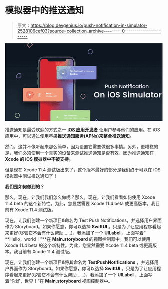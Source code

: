 # 模拟器中的推送通知

> 原文：<https://blog.devgenius.io/push-notification-in-simulator-2528106cef03?source=collection_archive---------0----------------------->

![](img/318906a4f20b84dcb9638482f8f072aa.png)

推送通知是最受欢迎的方式之一 [**iOS 应用开发者**](https://www.rlogical.com/hire-dedicated-developers/hire-mobile-app-developer/) 让用户参与他们的应用。在 iOS 应用中，可以通过使用苹果**推送通知服务(APNs)来整合推送通知。**

然而，这并不像听起来那么简单，因为设置它需要做很多事情。另外，更糟糕的是，我们必须使用一个真实的设备来测试推送通知是否有效，因为推送通知在 **Xcode 的 iOS 模拟器中不被支持。**

但是现在 Xcode 11.4 测试版出来了，这个版本最好的部分是我们终于可以在 iOS 模拟器中测试推送通知了！

**我们是如何做到的？**

那么，现在，让我们我们怎么做呢？那么，现在，让我们看看如何使用 Xcode 11.4 beta 的这个新特性。为此，您显然需要 Xcode 11.4 beta 或更高版本。我目前有 Xcode 11.4 测试版。

现在，让我们创建一个新项目&命名为 Test Push Notifications，并选择用户界面作为 Storyboard。如果你愿意，你可以选择 **SwiftUI** 。只是为了让应用程序看起来更好(尽管它不会有什么帮助……)，我添加了一个 **UILabel** ，上面写着“ **Hello，world！”**在 **Main.storyboard** 的视图控制器中。我们可以使用 Xcode 11.4 beta 的这个新特性。为此，您显然需要 Xcode 11.4 beta 或更高版本。我目前有 Xcode 11.4 测试版。

现在，让我们创建一个新项目&将其命名为 **TestPushNotifications** ，并选择用户界面作为 Storyboard。如果你愿意，你可以选择 **SwiftUI** 。只是为了让应用程序看起来更好(尽管它不会有什么帮助……)，我添加了一个 **UILabel** ，上面写着“你好，世界！”在 **Main.storyboard** 视图控制器中。